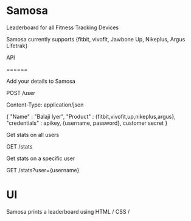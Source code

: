 Samosa
======

Leaderboard for all Fitness Tracking Devices


Samosa currently supports {fitbit, vivofit, Jawbone Up, Nikeplus, Argus Lifetrak}

API

======


Add your details to Samosa

POST  /user

Content-Type: application/json

{
  "Name" : "Balaji Iyer",
  "Product" : {fitbit,vivofit,up,nikeplus,argus},
  "credentials" : apikey, {username, password}, customer secret
}



Get stats on all users

GET /stats

Get stats on a specific user

GET /stats?user={username}

UI
======

Samosa prints a leaderboard using HTML / CSS / 
